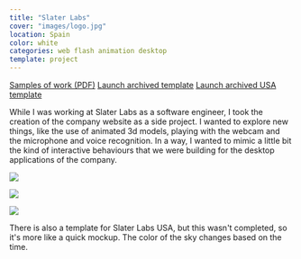 ```yaml
---
title: "Slater Labs"
cover: "images/logo.jpg"
location: Spain
color: white
categories: web flash animation desktop
template: project
---
```


<p class="align-center">
<a class="btn" role="button" href="./samples-of-work.pdf" target="_blank">Samples of work (PDF)</a>
<a class="btn" role="button" href="http://work.joanmira.com/webs/slater/" target="_blank">Launch archived template</a>
<a class="btn" role="button" href="http://work.joanmira.com/webs/slaterusa/" target="_blank">Launch archived USA template</a>
</p>

While I was working at Slater Labs as a software engineer, I took the creation of the company website as a side project. I wanted to explore new things, like the use of animated 3d models, playing with the webcam and the microphone and voice recognition. In a way, I wanted to mimic a little bit the kind of interactive behaviours that we were building for the desktop applications of the company.

![](/work/slaterlabs/images/1.jpg)

![](/work/slaterlabs/images/2.jpg)

![](/work/slaterlabs/images/3.jpg)

There is also a template for Slater Labs USA, but this wasn't completed, so it's more like a quick mockup. The color of the sky changes based on the time.
